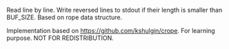 Read line by line. Write reversed lines to stdout if their length is smaller than BUF_SIZE. Based on rope data structure.

Implementation based on https://github.com/kshulgin/crope. For learning purpose. NOT FOR REDISTRIBUTION.